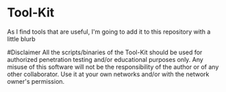 # Tool-Kit
As I find tools that are useful, I'm going to add it to this repository with a little blurb

#Disclaimer
All the scripts/binaries of the Tool-Kit should be used for authorized penetration testing and/or educational purposes only. Any misuse of this software will not be the responsibility of the author or of any other collaborator. Use it at your own networks and/or with the network owner's permission.
